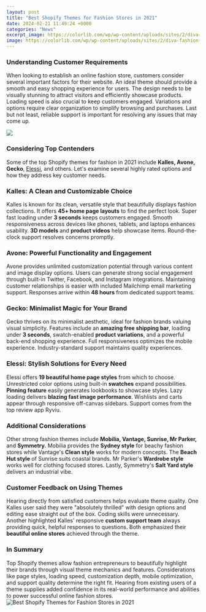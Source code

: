 ```yaml
---
layout: post
title: "Best Shopify Themes for Fashion Stores in 2021"
date: 2024-02-21 11:49:24 +0000
categories: "News"
excerpt_image: https://colorlib.com/wp/wp-content/uploads/sites/2/diva-fashion-shopify-theme.jpg
image: https://colorlib.com/wp/wp-content/uploads/sites/2/diva-fashion-shopify-theme.jpg
---
```


### Understanding Customer Requirements
When looking to establish an online fashion store, customers consider several important factors for their website. An ideal theme should provide a smooth and easy shopping experience for users. The design needs to be visually stunning to attract visitors and efficiently showcase products. Loading speed is also crucial to keep customers engaged. Variations and options require clear organization to simplify browsing and purchases. Last but not least, reliable support is important for resolving any issues that may come up.

![](https://www.perzonalization.com/wp-content/uploads/2018/12/ft7-1.jpg)
### Considering Top Contenders
Some of the top Shopify themes for fashion in 2021 include **Kalles, Avone, Gecko**, [Elessi](https://store.fi.io.vn/you-can-never-go-wrong-add-to-stories-a-dog-schnauzer-1), and others. Let's examine several highly rated options and how they address key customer needs.
### Kalles: A Clean and Customizable Choice  
Kalles is known for its clean, versatile style that beautifully displays fashion collections. It offers **45+ home page layouts** to find the perfect look. Super fast loading under **3 seconds** keeps customers engaged. Smooth responsiveness across devices like phones, tablets, and laptops enhances usability. **3D models** and **product videos** help showcase items. Round-the-clock support resolves concerns promptly. 
### Avone: Powerful Functionality and Engagement
Avone provides unlimited customization potential through various content and image display options. Users can generate strong social engagement through built-in Twitter, Facebook, and Instagram integrations. Maintaining customer relationships is easier with included Mailchimp email marketing support. Responses arrive within **48 hours** from dedicated support teams.
### Gecko: Minimalist Magic for Your Brand  
Gecko thrives on its minimalist aesthetic, ideal for fashion brands valuing visual simplicity. Features include an **amazing free shipping bar**, loading under **3 seconds**, swatch-enabled **product variations**, and a powerful back-end shopping experience. Full responsiveness optimizes the mobile experience. Industry-standard support maintains quality experiences.
### Elessi: Stylish Solutions for Every Need
Elessi offers **19 beautiful home page styles** from which to choose. Unrestricted color options using built-in **swatches** expand possibilities. **Pinning feature** easily generates lookbooks to showcase styles. Lazy loading delivers **blazing fast image performance**. Wishlists and carts appear through responsive off-canvas sidebars. Support comes from the top review app Ryviu.
### Additional Considerations
Other strong fashion themes include **Mobilia, Vantage, Sunrise, Mr Parker,** and **Symmetry.** Mobilia provides the **Sydney style** for beachy fashion stores while Vantage's **Clean style** works for modern concepts. The **Beach Hut style** of Sunrise suits coastal brands. Mr Parker's **Wardrobe style** works well for clothing focused stores. Lastly, Symmetry's **Salt Yard style** delivers an industrial vibe. 
### Customer Feedback on Using Themes
Hearing directly from satisfied customers helps evaluate theme quality. One Kalles user said they were "absolutely thrilled" with design options and editing ease straight out of the box. Coding skills were unnecessary. Another highlighted Kalles' responsive **custom support team** always providing quick, helpful responses to questions. Both emphasized their **beautiful online stores** achieved through the theme.
### In Summary
Top Shopify themes allow fashion entrepreneurs to beautifully highlight their brands through visual theme mechanics and features. Considerations like page styles, loading speed, customization depth, mobile optimization, and support quality determine the right fit. Hearing from existing users of a theme supplies added confidence in its real-world performance and abilities to power successful online fashion stores.
![Best Shopify Themes for Fashion Stores in 2021](https://colorlib.com/wp/wp-content/uploads/sites/2/diva-fashion-shopify-theme.jpg)